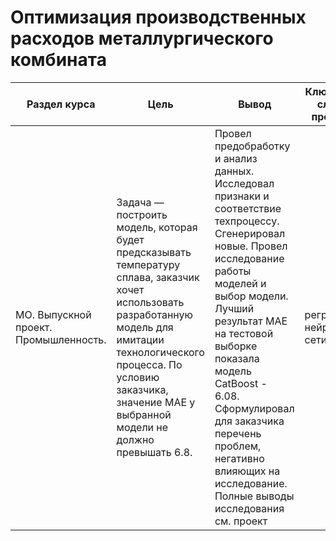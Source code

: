 # Оптимизация производственных расходов металлургического комбината

Раздел курса | Цель | Вывод| Ключевые слова проекта | Используемые библиотеки
------------- |----------------| ---------------- | ---------------- | -----------------------
МО. Выпускной проект. Промышлeнность. | Задача — построить модель, которая будет предсказывать температуру сплава, заказчик хочет использовать разработанную модель для имитации технологического процесса. По условию заказчика, значение МАЕ у выбранной модели не должно превышать 6.8. |Провел предобработку и анализ данных. Исследовал признаки и соответствие техпроцессу. Сгенерировал новые. Провел исследование работы моделей и выбор модели. Лучший результат MAE на тестовой выборке показала модель CatBoost - 6.08. Сформулировал для заказчика перечень проблем, негативно влияющих на исследование. Полные выводы исследования см. проект|  регрессия, нейронные сети | `Python`, `Pandas`, `Numpy`, `Seaborn`, `Matplotlib`, `Shap`, `SQL`, `PyTorch`, `Scikit-learn`, `CatBoost`, `LightGBM`


